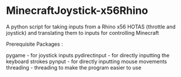 # MinecraftJoystick-x56Rhino
A python script for taking inputs from a Rhino x56 HOTAS (throttle and joystick) and translating them to inputs for controlling Minecraft

Prerequisite Packages : 

pygame - for joystick inputs
pydirectinput - for directly inputting the keyboard strokes
pynput - for directly inputting mouse movements
threading - threading to make the program easier to use
